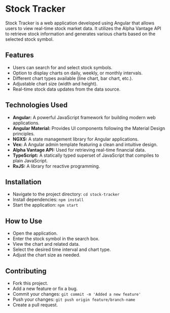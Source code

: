 
# Stock Tracker
Stock Tracker is a web application developed using Angular that allows users to view real-time stock market data. It utilizes the Alpha Vantage API to retrieve stock information and generates various charts based on the selected stock symbol.

## Features
 - Users can search for and select stock symbols.
 - Option to display charts on daily, weekly, or monthly intervals.
 - Different chart types available (line chart, bar chart, etc.).
 - Adjustable chart size (width and height).
 - Real-time stock data updates from the data source.

## Technologies Used
 - **Angular:** A powerful JavaScript framework for building modern web applications.
 - **Angular Material:** Provides UI components following the Material Design principles.
 - **NGXS:** A state management library for Angular applications.
 - **Vex:** A Angular admin template featuring a clean and intuitive design.
 - **Alpha Vantage API:** Used for retrieving real-time financial data.
 - **TypeScript:** A statically typed superset of JavaScript that compiles to plain JavaScript.
 - **RxJS:** A library for reactive programming.

## Installation
  - Navigate to the project directory: `cd stock-tracker`
  - Install dependencies: `npm install`
  - Start the application: `npm start`

## How to Use
  - Open the application.
  - Enter the stock symbol in the search box.
  - View the chart and related data.
  - Select the desired time interval and chart type.
  - Adjust the chart size as needed.

## Contributing
   -  Fork this project.
   -  Add a new feature or fix a bug.
   -  Commit your changes: `git commit -m 'Added a new feature'`
   -  Push your changes: `git push origin feature/branch-name`
   -  Create a pull request.

